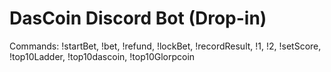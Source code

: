 
# DasCoin Discord Bot (Drop-in)
Commands: !startBet, !bet, !refund, !lockBet, !recordResult, !1, !2, !setScore, !top10Ladder, !top10dascoin, !top10Glorpcoin
